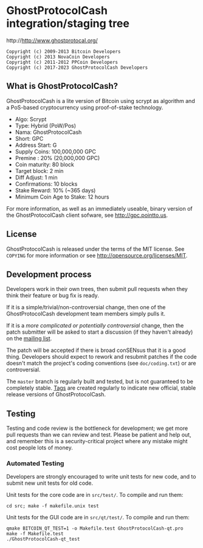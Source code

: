 GhostProtocolCash integration/staging tree
================================

http://http://www.ghostprotocal.org/
```
Copyright (c) 2009-2013 Bitcoin Developers
Copyright (c) 2013 NovaCoin Developers
Copyright (c) 2011-2012 PPCoin Developers
Copyright (c) 2017-2023 GhostProtocolCash Developers
```
What is GhostProtocolCash?
----------------

GhostProtocolCash is a lite version of Bitcoin using scrypt as algorithm and a PoS-based cryptocurrency using proof-of-stake technology.
 - Algo: Scrypt
 - Type: Hybrid (PoW/Pos)
 - Nama: GhostProtocolCash
 - Short: GPC
 - Address Start: G
 - Supply Coins: 100,000,000 GPC
 - Premine : 20% (20,000,000 GPC)
 - Coin maturity: 80 block
 - Target block: 2 min
 - Diff Adjust: 1 min
 - Confirmations: 10 blocks
 - Stake Reward: 10% (~365 days)
 - Minimum Coin Age to Stake: 12 hours

For more information, as well as an immediately useable, binary version of
the GhostProtocolCash client sofware, see http://gpc.pointto.us.

License
-------

GhostProtocolCash is released under the terms of the MIT license. See `COPYING` for more
information or see http://opensource.org/licenses/MIT.

Development process
-------------------

Developers work in their own trees, then submit pull requests when they think
their feature or bug fix is ready.

If it is a simple/trivial/non-controversial change, then one of the GhostProtocolCash
development team members simply pulls it.

If it is a *more complicated or potentially controversial* change, then the patch
submitter will be asked to start a discussion (if they haven't already) on the
[mailing list](http://sourceforge.net/mailarchive/forum.php?forum_name=bitcoin-development).

The patch will be accepted if there is broad conSENsus that it is a good thing.
Developers should expect to rework and resubmit patches if the code doesn't
match the project's coding conventions (see `doc/coding.txt`) or are
controversial.

The `master` branch is regularly built and tested, but is not guaranteed to be
completely stable. [Tags](https://github.com/bitcoin/bitcoin/tags) are created
regularly to indicate new official, stable release versions of GhostProtocolCash.

Testing
-------

Testing and code review is the bottleneck for development; we get more pull
requests than we can review and test. Please be patient and help out, and
remember this is a security-critical project where any mistake might cost people
lots of money.

### Automated Testing

Developers are strongly encouraged to write unit tests for new code, and to
submit new unit tests for old code.

Unit tests for the core code are in `src/test/`. To compile and run them:

    cd src; make -f makefile.unix test

Unit tests for the GUI code are in `src/qt/test/`. To compile and run them:

    qmake BITCOIN_QT_TEST=1 -o Makefile.test GhostProtocolCash-qt.pro
    make -f Makefile.test
    ./GhostProtocolCash-qt_test
